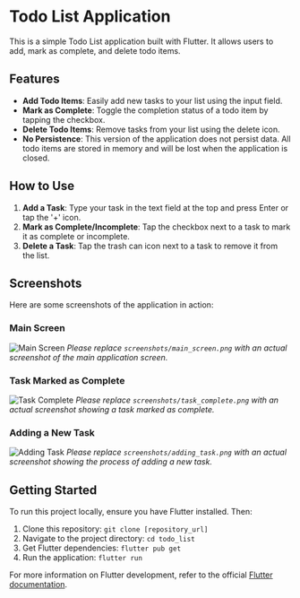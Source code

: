 # Todo List Application

This is a simple Todo List application built with Flutter. It allows users to add, mark as complete, and delete todo items.

## Features

- **Add Todo Items**: Easily add new tasks to your list using the input field.
- **Mark as Complete**: Toggle the completion status of a todo item by tapping the checkbox.
- **Delete Todo Items**: Remove tasks from your list using the delete icon.
- **No Persistence**: This version of the application does not persist data. All todo items are stored in memory and will be lost when the application is closed.

## How to Use

1.  **Add a Task**: Type your task in the text field at the top and press Enter or tap the '+' icon.
2.  **Mark as Complete/Incomplete**: Tap the checkbox next to a task to mark it as complete or incomplete.
3.  **Delete a Task**: Tap the trash can icon next to a task to remove it from the list.

## Screenshots

Here are some screenshots of the application in action:

### Main Screen

![Main Screen](screenshots/main_screen.png)
*Please replace `screenshots/main_screen.png` with an actual screenshot of the main application screen.*

### Task Marked as Complete

![Task Complete](screenshots/task_complete.png)
*Please replace `screenshots/task_complete.png` with an actual screenshot showing a task marked as complete.*

### Adding a New Task

![Adding Task](screenshots/adding_task.png)
*Please replace `screenshots/adding_task.png` with an actual screenshot showing the process of adding a new task.*

## Getting Started

To run this project locally, ensure you have Flutter installed. Then:

1.  Clone this repository:
    `git clone [repository_url]`
2.  Navigate to the project directory:
    `cd todo_list`
3.  Get Flutter dependencies:
    `flutter pub get`
4.  Run the application:
    `flutter run`

For more information on Flutter development, refer to the official [Flutter documentation](https://docs.flutter.dev/).
